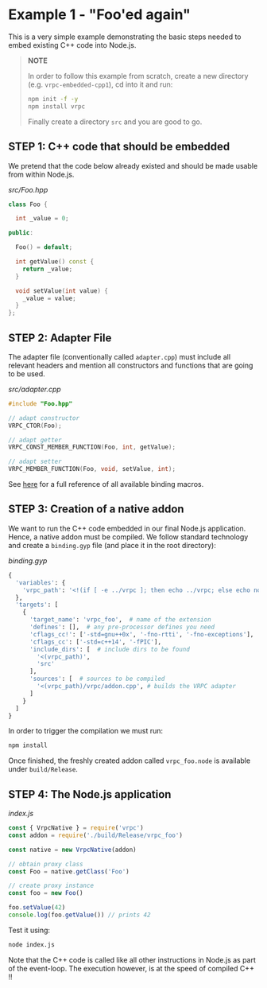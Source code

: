 # Example 1 - "Foo'ed again"

This is a very simple example demonstrating the basic steps needed to
embed existing C++ code into Node.js.

> **NOTE**
>
> In order to follow this example from scratch, create a new directory (e.g.
> `vrpc-embedded-cpp1`), cd into it and run:
>
> ```bash
> npm init -f -y
> npm install vrpc
> ```
>
> Finally create a directory `src` and you are good to go.

## STEP 1: C++ code that should be embedded

We pretend that the code below already existed and should be made usable
from within Node.js.

*src/Foo.hpp*

```cpp
class Foo {

  int _value = 0;

public:

  Foo() = default;

  int getValue() const {
    return _value;
  }

  void setValue(int value) {
    _value = value;
  }
};
```

## STEP 2: Adapter File

The adapter file (conventionally called `adapter.cpp`) must include all relevant
headers and mention all constructors and functions that are going to be used.

*src/adapter.cpp*

```cpp
#include "Foo.hpp"

// adapt constructor
VRPC_CTOR(Foo);

// adapt getter
VRPC_CONST_MEMBER_FUNCTION(Foo, int, getValue);

// adapt setter
VRPC_MEMBER_FUNCTION(Foo, void, setValue, int);
```

See [here](docs/reference/cppBinding.md) for a full reference of all available
binding macros.

## STEP 3: Creation of a native addon

We want to run the C++ code embedded in our final Node.js application.
Hence, a native addon must be compiled. We follow standard technology
and create a `binding.gyp` file (and place it in the root directory):

*binding.gyp*

```python
{
  'variables': {
    'vrpc_path': '<!(if [ -e ../vrpc ]; then echo ../vrpc; else echo node_modules/vrpc; fi)'
  },
  'targets': [
    {
      'target_name': 'vrpc_foo',  # name of the extension
      'defines': [],  # any pre-processor defines you need
      'cflags_cc!': ['-std=gnu++0x', '-fno-rtti', '-fno-exceptions'],
      'cflags_cc': ['-std=c++14', '-fPIC'],
      'include_dirs': [  # include dirs to be found
        '<(vrpc_path)',
        'src'
      ],
      'sources': [  # sources to be compiled
        '<(vrpc_path)/vrpc/addon.cpp', # builds the VRPC adapter
      ]
    }
  ]
}
```

In order to trigger the compilation we must run:

```bash
npm install
```

Once finished, the freshly created addon called `vrpc_foo.node` is available
under `build/Release`.

## STEP 4: The Node.js application

*index.js*

```javascript
const { VrpcNative } = require('vrpc')
const addon = require('./build/Release/vrpc_foo')

const native = new VrpcNative(addon)

// obtain proxy class
const Foo = native.getClass('Foo')

// create proxy instance
const foo = new Foo()

foo.setValue(42)
console.log(foo.getValue()) // prints 42
```

Test it using:

```bash
node index.js
```

Note that the C++ code is called like all other instructions in Node.js as
part of the event-loop. The execution however, is at the speed of compiled
C++ !!
